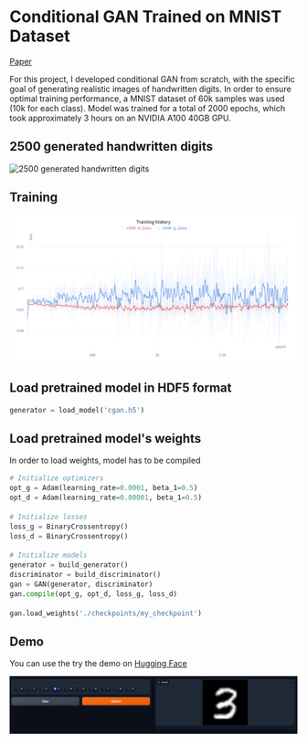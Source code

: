 # Conditional GAN Trained on MNIST Dataset

[Paper](https://arxiv.org/pdf/1411.1784.pdf)

For this project, I developed conditional GAN from scratch, with the specific goal of generating realistic images of handwritten digits. In order to ensure optimal training performance, a MNIST dataset of 60k samples was used (10k for each class). Model was trained for a total of 2000 epochs, which took approximately 3 hours on an NVIDIA A100 40GB GPU.

## 2500 generated handwritten digits
![2500 generated handwritten digits](./docs/generated_images.png)

## Training
![Training history](./docs/training_history.png)

## Load pretrained model in HDF5 format

```python
generator = load_model('cgan.h5')
```

## Load pretrained model's weights

In order to load weights, model has to be compiled

```python
# Initialize optimizers
opt_g = Adam(learning_rate=0.0001, beta_1=0.5)
opt_d = Adam(learning_rate=0.00001, beta_1=0.5)

# Initialize losses
loss_g = BinaryCrossentropy()
loss_d = BinaryCrossentropy()

# Initialize models
generator = build_generator()
discriminator = build_discriminator()
gan = GAN(generator, discriminator)
gan.compile(opt_g, opt_d, loss_g, loss_d)

gan.load_weights('./checkpoints/my_checkpoint')
```

## Demo

You can use the try the demo on [Hugging Face](https://huggingface.co/spaces/matusstas/cGAN)

![Training history](./docs/gradio.png)